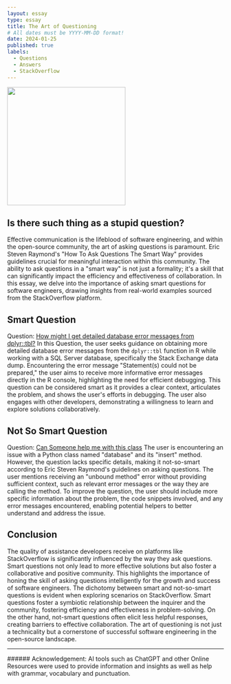 ```yaml
---
layout: essay
type: essay
title: The Art of Questioning
# All dates must be YYYY-MM-DD format!
date: 2024-01-25
published: true
labels:
  - Questions
  - Answers
  - StackOverflow
---
```


<img width="275px" class="rounded float-start pe-4" src="https://imgs.xkcd.com/comics/good_code.png">

## Is there such thing as a stupid question?

Effective communication is the lifeblood of software engineering, and within the open-source community, the art of asking questions is paramount. Eric Steven Raymond's "How To Ask Questions The Smart Way" provides guidelines crucial for meaningful interaction within this community. The ability to ask questions in a "smart way" is not just a formality; it's a skill that can significantly impact the efficiency and effectiveness of collaboration. In this essay, we delve into the importance of asking smart questions for software engineers, drawing insights from real-world examples sourced from the StackOverflow platform.

## Smart Question
Question: [How might I get detailed database error messages from dplyr::tbl?](https://stackoverflow.com/questions/51792750/how-might-i-get-detailed-database-error-messages-from-dplyrtbl)
In this Question, the user seeks guidance on obtaining more detailed database error messages from the `dplyr::tbl` function in R while working with a SQL Server database, specifically the Stack Exchange data dump. Encountering the error message "Statement(s) could not be prepared," the user aims to receive more informative error messages directly in the R console, highlighting the need for efficient debugging. This question can be considered smart as it provides a clear context, articulates the problem, and shows the user's efforts in debugging. The user also engages with other developers, demonstrating a willingness to learn and explore solutions collaboratively.

## Not So Smart Question
Question: [Can Someone help me with this class](https://stackoverflow.com/questions/16686959/can-someone-help-me-with-this-class)
The user is encountering an issue with a Python class named "database" and its "insert" method. However, the question lacks specific details, making it not-so-smart according to Eric Steven Raymond's guidelines on asking questions. The user mentions receiving an "unbound method" error without providing sufficient context, such as relevant error messages or the way they are calling the method. To improve the question, the user should include more specific information about the problem, the code snippets involved, and any error messages encountered, enabling potential helpers to better understand and address the issue.

## Conclusion
The quality of assistance developers receive on platforms like StackOverflow is significantly influenced by the way they ask questions. Smart questions not only lead to more effective solutions but also foster a collaborative and positive community. This highlights the importance of honing the skill of asking questions intelligently for the growth and success of software engineers. The dichotomy between smart and not-so-smart questions is evident when exploring scenarios on StackOverflow. Smart questions foster a symbiotic relationship between the inquirer and the community, fostering efficiency and effectiveness in problem-solving. On the other hand, not-smart questions often elicit less helpful responses, creating barriers to effective collaboration. The art of questioning is not just a technicality but a cornerstone of successful software engineering in the open-source landscape.

<hr>
###### Acknowledgement: AI tools such as ChatGPT and other Online Resources were used to provide information and insights as well as help with grammar, vocabulary and punctuation.
